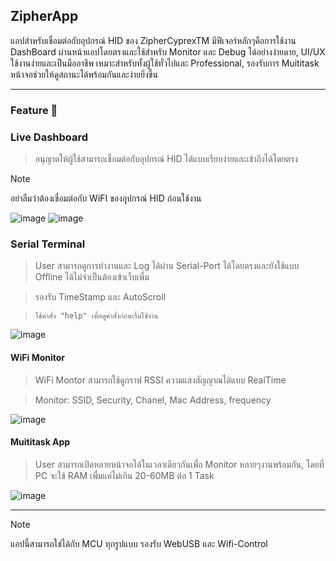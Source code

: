  ## ZipherApp
แอปสำหรับเชื่อมต่อกับอุปกรณ์ HID ของ ZipherCyprexTM มีฟีเจอร์หลักๆคือการใช้งาน DashBoard ผ่านหน้าแอปโดยตรงและใช้สำหรับ Monitor และ Debug ได้อย่างง่ายดาย, UI/UX ใช้งานง่ายและเป็นมืออาชีพ เหมาะสำหรับทั้งผู้ใช้ทั่วไปและ Professional, รองรับการ Muititask หน้าจอช่วยให้ดูสถานะได้พร้อมกันและง่ายยิ่งขึ้น


---

### Feature 🎱
### Live Dashboard
> อนุญาตให้ผู้ใช้สามารถเชื่อมต่อกับอุปกรณ์ HID ได้แบบเรียบง่ายและเข้าถึงได้โดยตรง

> [!NOTE]
>
> อย่าลืมว่าต้องเชื่อมต่อกับ WiFI ของอุุปกรณ์ HID ก่อนใช้งาน

![image](https://github.com/user-attachments/assets/9a69fbee-dab2-4f58-bf7d-fea9f9aac24d)
![image](https://github.com/user-attachments/assets/6c72b247-c729-45ea-9299-227e640bc081)





### Serial Terminal
> User สามารถดูการทำงานและ Log ได้ผ่าน Serial-Port ได้โดยตรงและยังใช้แบบ Offline ได้ไม่จำเป็นต้องเข้าเว็บเพื่ม

> รองรับ TimeStamp และ AutoScroll

> `ใช้คำสั่ง "help" เพื่อดูคำสั่งก่อนเรื่มใช้งาน`

![image](https://github.com/user-attachments/assets/4400f203-97a6-4bfc-b5cb-ffb61f40414b)



#### WiFi Monitor
> WiFi Montor สามารถใช้ดูกราฟ RSSI ความแสงสัญญาณได้แบบ RealTime

> Monitor: SSID, Security, Chanel, Mac Address, frequency

![image](https://github.com/user-attachments/assets/9399d659-15d8-442d-bbca-3a80bd6064c9)



#### Muititask App
> User สามารถเปิดหลายหน้าจอได้ในเวลาเดียวกันเพื่อ Monitor หลายๆงานพร้อมกัน, โดยที่ PC จะใช้ RAM เพื่มแค่ไม่เกิน 20-60MB ต่อ 1 Task

![image](https://github.com/user-attachments/assets/e15c2dda-ea35-4465-a178-f1a74b4a8478)


--- 
> [!NOTE]
>
> แอปนี้สามารถใช่ได้กับ MCU ทุกรูปแบบ รองรับ WebUSB และ Wifi-Control
